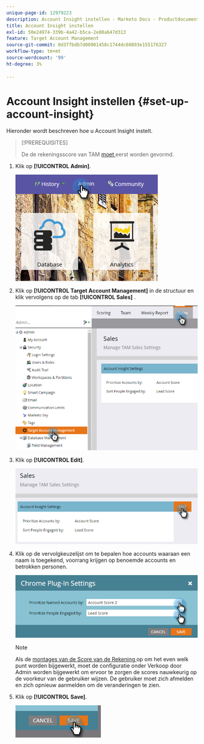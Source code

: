 ```yaml
---
unique-page-id: 12979223
description: Account Insight instellen - Marketo Docs - Productdocumentatie
title: Account Insight instellen
exl-id: 50e24974-339b-4a42-b5ca-2e80ab47d313
feature: Target Account Management
source-git-commit: 0d37fbdb7d08901458c1744dc68893e155176327
workflow-type: tm+mt
source-wordcount: '99'
ht-degree: 3%

---
```


# Account Insight instellen {#set-up-account-insight}

Hieronder wordt beschreven hoe u Account Insight instelt.

>[!PREREQUISITES]
>
>De de rekeningsscore van TAM [ moet ](/help/marketo/product-docs/target-account-management/setup-tam/account-score.md) eerst worden gevormd.

1. Klik op **[!UICONTROL Admin]**.

   ![](assets/admin-1.png)

1. Klik op **[!UICONTROL Target Account Management]** in de structuur en klik vervolgens op de tab **[!UICONTROL Sales]** .

   ![](assets/set-up-account-insight-2.png)

1. Klik op **[!UICONTROL Edit]**.

   ![](assets/set-up-account-insight-3.png)

1. Klik op de vervolgkeuzelijst om te bepalen hoe accounts waaraan een naam is toegekend, voorrang krijgen op benoemde accounts en betrokken personen.

   ![](assets/four-4.png)

   >[!NOTE]
   >
   >Als de [ montages van de Score van de Rekening ](/help/marketo/product-docs/target-account-management/setup-tam/account-score.md) op om het even welk punt worden bijgewerkt, moet de configuratie onder Verkoop door Admin worden bijgewerkt om ervoor te zorgen de scores nauwkeurig op de voorkeur van de gebruiker wijzen. De gebruiker moet zich afmelden en zich opnieuw aanmelden om de veranderingen te zien.

1. Klik op **[!UICONTROL Save]**.

   ![](assets/five-4.png)
